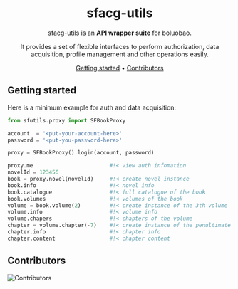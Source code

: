 <div align="center">

# sfacg-utils

sfacg-utils is an **API wrapper suite** for boluobao.

It provides a set of flexible interfaces to perform authorization, data acquisition, profile management and other operations easily.

[Getting started](#getting-started) •
[Contributors](#contributors)

</div>

## Getting started

Here is a minimum example for auth and data acquisition:

```python
from sfutils.proxy import SFBookProxy

account  = '<put-your-account-here>'
password = '<put-you-password-here>'

proxy = SFBookProxy().login(account, password)

proxy.me                        #!< view auth infomation
novelId = 123456
book = proxy.novel(novelId)     #!< create novel instance
book.info                       #!< novel info
book.catalogue                  #!< full catalogue of the book
book.volumes                    #!< volumes of the book
volume = book.volume(2)         #!< create instance of the 3th volume
volume.info                     #!< volume info
volume.chapers                  #!< chapters of the volume
chapter = volume.chapter(-7)    #!< create instance of the penultimate chapter 7
chapter.info                    #!< chapter info
chapter.content                 #!< chapter content
```

## Contributors

![Contributors](https://contributors-img.web.app/image?repo=zymelaii/sfacg-utils&max=500)
